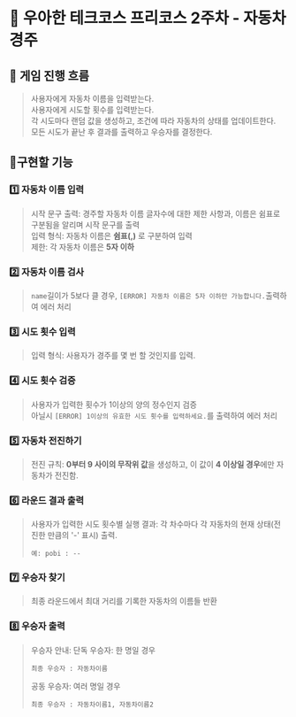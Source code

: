 # 📝 우아한 테크코스 프리코스 2주차 - 자동차 경주
## 📌 게임 진행 흐름
> 사용자에게 자동차 이름을 입력받는다.   
> 사용자에게 시도할 횟수를 입력받는다.   
> 각 시도마다 랜덤 값을 생성하고, 조건에 따라 자동차의 상태를 업데이트한다.   
> 모든 시도가 끝난 후 결과를 출력하고 우승자를 결정한다.   
## 📌구현할 기능
### 1️⃣ 자동차 이름 입력 
> 시작 문구 출력: 경주할 자동차 이름 글자수에 대한 제한 사항과, 이름은 쉼표로 구분됨을 알리며 시작 문구를 출력   
> 입력 형식: 자동차 이름은 **쉼표(,)** 로 구분하여 입력   
> 제한: 각 자동차 이름은 **5자 이하**   
### 2️⃣ 자동차 이름 검사
> `name`길이가 5보다 클 경우, `[ERROR] 자동차 이름은 5자 이하만 가능합니다.`출력하여 에러 처리
### 3️⃣ 시도 횟수 입력
> 입력 형식: 사용자가 경주를 몇 번 할 것인지를 입력.
### 4️⃣ 시도 횟수 검증
> 사용자가 입력한 횟수가 1이상의 양의 정수인지 검증   
> 아닐시 `[ERROR] 1이상의 유효한 시도 횟수를 입력하세요.`를 출력하여 에러 처리
### 5️⃣ 자동차 전진하기
> 전진 규칙: **0부터 9 사이의 무작위 값**을 생성하고, 이 값이 **4 이상일 경우**에만 자동차가 전진함.
### 6️⃣ 라운드 결과 출력
> 사용자가 입력한 시도 횟수별 실행 결과: 각 차수마다 각 자동차의 현재 상태(전진한 만큼의 '-' 표시) 출력.
>  
> ```
> 예: pobi : --
> ```
### 7️⃣ 우승자 찾기
> 최종 라운드에서 최대 거리를 기록한 자동차의 이름들 반환
### 8️⃣ 우승자 출력
> 우승자 안내:
> 단독 우승자: 한 명일 경우 
> 
> ```
> 최종 우승자 : 자동차이름
> ```
> 공동 우승자: 여러 명일 경우 
> 
> ```
> 최종 우승자 : 자동차이름1, 자동차이름2
> ```
